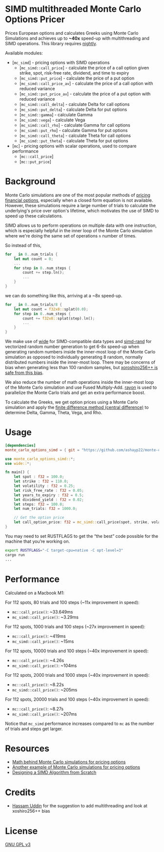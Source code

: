 # SIMD multithreaded Monte Carlo Options Pricer

Prices European options and calculates Greeks using Monte Carlo Simulations and achieves up to **~40x** speed-up with multithreading and SIMD operations. This library requires [nightly](https://doc.rust-lang.org/book/appendix-07-nightly-rust.html).

Available modules:

- [`mc_simd`] - pricing options with SIMD operations
  - [`mc_simd::call_price`] - calculate the price of a call option given strike, spot, risk-free rate, dividend, and time to expiry
  - [`mc_simd::put_price`] - calculate the price of a put option
  - [`mc_simd::call_price_av`] - calculate the price of a call option with reduced variance
  - [`mc_simd::put_price_av`] - calculate the price of a put option with reduced variance
  - [`mc_simd::call_delta`] - calculate Delta for call options
  - [`mc_simd::put_delta`] - calculate Delta for put options
  - [`mc_simd::gamma`] - calculate Gamma
  - [`mc_simd::vega`] - calculate Vega
  - [`mc_simd::call_rho`] - calculate Gamma for call options
  - [`mc_simd::put_rho`] - calculate Gamma for put options
  - [`mc_simd::call_theta`] - calculate Theta for call options
  - [`mc_simd::put_theta`] - calculate Theta for put options
- [`mc`] - pricing options with scalar operations, used to compare performance
  - [`mc::call_price`]
  - [`mc::put_price`]

# Background

Monte Carlo simulations are one of the most popular methods of [pricing financial options](https://www.tejwin.com/en/insight/options-pricing-with-monte-carlo-simulation/), especially when a closed form equation is not available. However, these simulations require a large number of trials to calculate the underlying's price over option's lifetime, which motivates the use of SIMD to speed up these calculations.

SIMD allows us to perform operations on multiple data with one instruction, which is especially helpful in the inner loop of the Monte Carlo simulation where we're doing the same set of operations `n` number of times.

So instead of this,

```rust
for _ in 0..num_trials {
    let mut count = 0;
    ...
    for step in 0..num_steps {
        count += step.ln();
        ...
    }
}
```

we can do something like this, arriving at a ~8x speed-up.

```rust
for _ in 0..num_trials/8 {
    let mut count = f32x8::splat(0.0);
    for step in 0..num_steps {
        count += f32x8::splat(step).ln();
        ...
    }
}
```

We make use of [wide](https://docs.rs/wide/latest/wide/) for SIMD-compatible data types and [simd-rand](https://github.com/ashayp22/simd-rand) for vectorized random number generation to get 6-8x speed-up when generating random numbers inside the inner-most loop of the Monte Carlo simulation as opposed to individually generating 8 random, normally distributed numbers inside the inner-most loop. There may be concerns of bias when generating less than 100 random samples, but [xoroshiro256++ is safe from this bias](https://arxiv.org/pdf/1805.01407.pdf).

We also reduce the number of math operations inside the inner-most loop of the Monte Carlo simulation and use Fused Multiply-Add. [rayon](https://docs.rs/rayon/latest/rayon/index.html#) is used to parallelize the Monte Carlo trials and get an extra performance boost.

To calculate the Greeks, we get option prices using a Monte Carlo simulation and apply the [finite difference method (central difference)](https://en.wikipedia.org/wiki/Finite_difference) to determine Delta, Gamma, Theta, Vega, and Rho.

# Usage

```toml
[dependencies]
monte_carlo_options_simd = { git = "https://github.com/ashayp22/monte-carlo-options-simd" }
```

```rust
use monte_carlo_options_simd::*;
use wide::*;

fn main() {
    let spot : f32 = 100.0;
    let strike : f32 = 110.0;
    let volatility : f32 = 0.25;
    let risk_free_rate : f32 = 0.05;
    let years_to_expiry : f32 = 0.5;
    let dividend_yield : f32 = 0.02;
    let steps: f32 = 100.0;
    let num_trials: f32 = 1000.0;

    // Get the option price
    let call_option_price: f32 = mc_simd::call_price(spot, strike, volatility, risk_free_rate, years_to_expiry, dividend_yield, steps, num_trials);
}
```

You may need to set RUSTFLAGS to get the “the best” code possible for the machine that you’re working on.

```sh
export RUSTFLAGS="-C target-cpu=native -C opt-level=3"
cargo run
...
```

# Performance

Calculated on a Macbook M1:

For 112 spots, 80 trials and 100 steps (~11x improvement in speed):

- `mc::call_price()`: ~33.649ms
- `mc_simd::call_price()`: ~3.29ms

For 112 spots, 1000 trials and 100 steps (~27x improvement in speed):

- `mc::call_price()`: ~419ms
- `mc_simd::call_price()`: ~15ms

For 112 spots, 10000 trials and 100 steps (~40x improvement in speed):

- `mc::call_price()`: ~4.26s
- `mc_simd::call_price()`: ~104ms

For 112 spots, 2000 trials and 1000 steps (~40x improvement in speed):

- `mc::call_price()`: ~8.22s
- `mc_simd::call_price()`: ~205ms

For 112 spots, 20000 trials and 100 steps (~40x improvement in speed):

- `mc::call_price()`: ~8.27s
- `mc_simd::call_price()`: ~207ms

Notice that `mc_simd` performance increases compared to `mc` as the number of trials and steps get larger.

# Resources

- [Math behind Monte Carlo simulations for pricing options](https://www.codearmo.com/blog/pricing-options-monte-carlo-simulation-python)
- [Another example of Monte Carlo simulations for pricing options](https://www.tejwin.com/en/insight/options-pricing-with-monte-carlo-simulation/)
- [Designing a SIMD Algorithm from Scratch](https://mcyoung.xyz/2023/11/27/simd-base64/)

# Credits

* [Hassam Uddin](https://github.com/Heasummn) for the suggestion to add multithreading and look at xoshiro256++ bias

# License

[GNU GPL v3](LICENSE)

